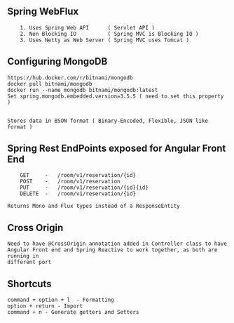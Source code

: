 

## Spring WebFlux
        
        1. Uses Spring Web API      ( Servlet API )
        2. Non Blocking IO          ( Spring MVC is Blocking IO )
        3. Uses Netty as Web Server ( Spring MVC uses Tomcat )

## Configuring MongoDB

    https://hub.docker.com/r/bitnami/mongodb
    docker pull bitnami/mongodb
    docker run --name mongodb bitnami/mongodb:latest
    Set spring.mongodb.embedded.version=3.5.5 ( need to set this property )


    Stores data in BSON format ( Binary-Encoded, Flexible, JSON like format )

## Spring Rest EndPoints exposed for Angular Front End

        GET     -   /room/v1/reservation/{id}
        POST    -   /room/v1/reservation
        PUT     -   /room/v1/reservation/{id}{id}
        DELETE  -   /room/v1/reservation/{id}

    Returns Mono and Flux types instead of a ResponseEntity

## Cross Origin

    Need to have @CrossOrigin annotation added in Controller class to have
    Angular Front end and Spring Reactive to work together, as both are running in 
    different port


## Shortcuts

    command + option + l  - Formatting
    option + return - Import
    command + n - Generate getters and Setters